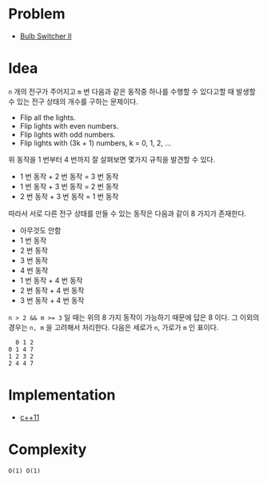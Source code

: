 # Problem

* [Bulb Switcher II](https://leetcode.com/problems/bulb-switcher-ii/)

# Idea

`n` 개의 전구가 주어지고 `m` 번 다음과 같은 동작중 하나를 수행할 수 있다고할 때
발생할 수 있는 전구 상태의 개수를 구하는 문제이다.

* Flip all the lights.
* Flip lights with even numbers.
* Flip lights with odd numbers.
* Flip lights with (3k + 1) numbers, k = 0, 1, 2, ...

위 동작을 1 번부터 4 번까지 잘 살펴보면 몇가지 규칙을 발견할 수 있다.

* 1 번 동작 + 2 번 동작 = 3 번 동작
* 1 번 동작 + 3 번 동작 = 2 번 동작
* 2 번 동작 + 3 번 동작 = 1 번 동작

따라서 서로 다른 전구 상태를 만들 수 있는 동작은 다음과 같이 8 가지가 존재한다.

* 아무것도 안함
* 1 번 동작
* 2 번 동작
* 3 번 동작
* 4 번 동작
* 1 번 동작 + 4 번 동작
* 2 번 동작 + 4 번 동작
* 3 번 동작 + 4 번 동작

`n > 2 && m >= 3` 일 때는 위의 8 가지 동작이 가능하기 때문에 답은 8 이다.
그 이외의 경우는 `n, m` 을 고려해서 처리한다. 다음은 세로가 `n`, 가로가 `m` 인
표이다.

```
  0 1 2
0 1 4 7
1 2 3 2
2 4 4 7
```

# Implementation

* [c++11](a.cpp)

# Complexity

```
O(1) O(1)
```